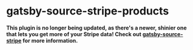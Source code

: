 # gatsby-source-stripe-products

**This plugin is no longer being updated, as there's a newer, shinier one that lets you get more of your Stripe data! Check out [gatsby-source-stripe](https://github.com/njosefbeck/gatsby-source-stripe) for more information.**
